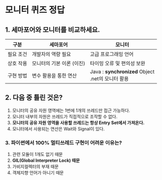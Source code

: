 # 모니터 퀴즈 정답

## 1. 세마포어와 모니터를 비교하세요.

| 구분      | 세마포어                  | 모니터                                                |
| --------- | ------------------------- | ----------------------------------------------------- |
| 필요 조건 | 개발자의 역량 필요        | 고급 프로그래밍 언어                                  |
| 상호 작용 | 모니터의 기본 이론 (이진) | 타이밍 오류 및 편의성 보완                            |
| 구현 방법 | 변수 활용을 통한 연산     | Java : **synchronized** Object<br/>.net의 모니터 활용 |

## 2. 다음 중 틀린 것은?

1. 모니터의 공유 자원 영역에는 1번에 1개의 쓰레드만 접근 가능하다.
2. 모니터 내부의 자원은 쓰레드가 직접적으로 조작할 수 없다.
3. **모니터의 공유 자원 영역을 사용할 쓰레드는 항상 Entry Set에서 가져온다.**
4. 모니터에서 사용되는 연산은 Wait와 Signal이 있다.



### 3. 파이썬에서 100% 멀티쓰레드 구현이 어려운 이유는?

1. 관련 모듈이 1개도 없기 때문
2. **GIL(Global Interpreter Lock) 때문**
3. 가비지컬렉터의 부재 때문
4. 객체지향 언어가 아니기 때문

